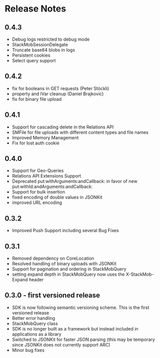 # Release Notes

## 0.4.3
* Debug logs restricted to debug mode
* StackMobSessionDelegate
* Truncate base64 blobs in logs
* Persistent cookies
* Select query support

## 0.4.2
* fix for booleans in GET requests (Peter Stöckli)
* property and IVar cleanup (Daniel Brajkovic)
* fix for binary file upload

## 0.4.1
* Support for cascading delete in the Relations API
* SMFile for file uploads with different content types and file names
* Improved Memory Management
* Fix for lost auth cookie

## 0.4.0
* Support for Geo-Queries
* Relations API Extensions Support
* Deprecated put:withArguments:andCallback: in favor of new put:withId:andArguments:andCallback:
* Support for bulk insertion
* fixed encoding of double values in JSONKit
* improved URL encoding

## 0.3.2
* Improved Push Support including several Bug Fixes

## 0.3.1
* Removed dependency on CoreLocation
* Resolved handling of binary uploads with JSONKit
* Support for pagination and ordering in StackMobQuery
* setting expand depth in StackMobQuery now uses the X-StackMob-Expand header

## 0.3.0 - first versioned release
* SDK is now following semantic versioning scheme. This is the first versioned release
* Better error handling
* StackMobQuery class
* SDK is no longer built as a framework but instead included in applications as a library
* Switched to JSONKit for faster JSON parsing (this may be temporary since JSONKit does not currently support ARC)
* Minor bug fixes 
